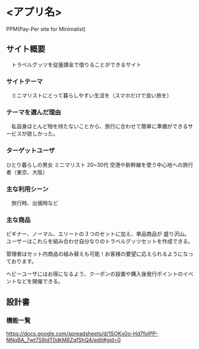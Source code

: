 # <アプリ名>
PPM(Pay-Per site for Minimalist)

## サイト概要

　トラベルグッツを従量課金で借りることができるサイト

### サイトテーマ

　ミニマリストにとって暮らしやすい生活を（スマホだけで良い旅を）

### テーマを選んだ理由

　私自身ほとんど物を持たないことから、旅行に合わせて簡単に準備ができるサービスが欲しかった。

### ターゲットユーザ

  ひとり暮らしの男女
  ミニマリスト
  20~30代
  空港や新幹線を使う中心地への旅行者（東京、大阪）

### 主な利用シーン

　旅行時、出張時など

### 主な商品

  ビギナー、ノーマル、エリートの３つのセットに加え、単品商品が
  盛り沢山。ユーザーはこれらを組み合わせ自分なりのトラベルグッツセットを作成できる。

  管理者はセット内商品の組み替えも可能！お客様の要望に応えられるようになっております。

  ヘビーユーザにはお得になるよう、クーポンの設置や購入後発行ポイントのイベントなどを開催できる。

## 設計書

### 機能一覧

<https://docs.google.com/spreadsheets/d/1SOKx0o-Hd7folPP-NNqBA_7wt7S8idT0dkM8ZqfShQ4/edit#gid=0>